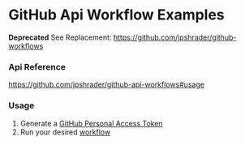 # GitHub Api Workflow Examples

**Deprecated** See Replacement: https://github.com/jpshrader/github-workflows

### Api Reference

https://github.com/jpshrader/github-api-workflows#usage

### Usage

1. Generate a [GitHub Personal Access Token](https://github.com/jpshrader/github-api-workflows#authentication)
2. Run your desired [workflow](https://github.com/jpshrader/github-api-workflow-examples/actions/workflows/github-api-workflow.yml)
